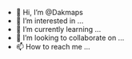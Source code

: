 - 👋 Hi, I’m @Dakmaps
- 👀 I’m interested in ...
- 🌱 I’m currently learning ...
- 💞️ I’m looking to collaborate on ...
- 📫 How to reach me ...

<!---
Dakmaps/Dakmaps is a ✨ special ✨ repository because its `README.md` (this file) appears on your GitHub profile.
You can click the Preview link to take a look at your changes.
--->
